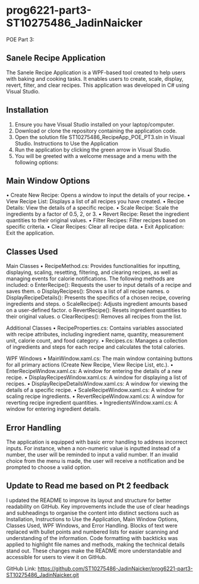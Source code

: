 # prog6221-part3-ST10275486_JadinNaicker
 POE Part 3:

 Sanele Recipe Application
 --------------------------
The Sanele Recipe Application is a WPF-based tool created to help users with baking and cooking tasks. It enables users to create, scale, display, revert, filter, and clear recipes. This application was developed in C# using Visual Studio.

Installation
------------
1.	Ensure you have Visual Studio installed on your laptop/computer.
2.	Download or clone the repository containing the application code.
3.	Open the solution file ST10275486_RecipeApp_POE_PT3.sln in Visual Studio.
Instructions to Use the Application
1.	Run the application by clicking the green arrow in Visual Studio.
2.	You will be greeted with a welcome message and a menu with the following options:

Main Window Options
-------------------
•	Create New Recipe: Opens a window to input the details of your recipe.
•	View Recipe List: Displays a list of all recipes you have created.
•	Recipe Details: View the details of a specific recipe.
•	Scale Recipe: Scale the ingredients by a factor of 0.5, 2, or 3.
•	Revert Recipe: Reset the ingredient quantities to their original values.
•	Filter Recipes: Filter recipes based on specific criteria.
•	Clear Recipes: Clear all recipe data.
•	Exit Application: Exit the application.

Classes Used
-------------
Main Classes
•	RecipeMethod.cs: Provides functionalities for inputting, displaying, scaling, resetting, filtering, and clearing recipes, as well as managing events for calorie notifications. The following methods are included:
o	EnterRecipe(): Requests the user to input details of a recipe and saves them.
o	DisplayRecipes(): Shows a list of all recipe names.
o	DisplayRecipeDetails(): Presents the specifics of a chosen recipe, covering ingredients and steps.
o	ScaleRecipe(): Adjusts ingredient amounts based on a user-defined factor.
o	RevertRecipe(): Resets ingredient quantities to their original values.
o	ClearRecipes(): Removes all recipes from the list.

Additional Classes
•	RecipeProperties.cs: Contains variables associated with recipe attributes, including ingredient name, quantity, measurement unit, calorie count, and food category.
•	Recipes.cs: Manages a collection of ingredients and steps for each recipe and calculates the total calories.

WPF Windows
•	MainWindow.xaml.cs: The main window containing buttons for all primary actions (Create New Recipe, View Recipe List, etc.).
•	EnterRecipeWindow.xaml.cs: A window for entering the details of a new recipe.
•	DisplayRecipesWindow.xaml.cs: A window for displaying a list of recipes.
•	DisplayRecipeDetailsWindow.xaml.cs: A window for viewing the details of a specific recipe.
•	ScaleRecipeWindow.xaml.cs: A window for scaling recipe ingredients.
•	RevertRecipeWindow.xaml.cs: A window for reverting recipe ingredient quantities.
•	IngredientsWindow.xaml.cs: A window for entering ingredient details.

Error Handling
--------------
The application is equipped with basic error handling to address incorrect inputs. For instance, when a non-numeric value is inputted instead of a number, the user will be reminded to input a valid number. If an invalid choice from the menu is made, the user will receive a notification and be prompted to choose a valid option.

Update to Read me based on Pt 2 feedback
-----------------------------------------
I updated the README to improve its layout and structure for better readability on GitHub. Key improvements include the use of clear headings and subheadings to organise the content into distinct sections such as Installation, Instructions to Use the Application, Main Window Options, Classes Used, WPF Windows, and Error Handling. Blocks of text were replaced with bullet points and numbered lists for easier scanning and understanding of the information. Code formatting with backticks was applied to highlight file names and methods, making the technical details stand out. These changes make the README more understandable and accessible for users to view it on GitHub.

GitHub Link: https://github.com/ST10275486-JadinNaicker/prog6221-part3-ST10275486_JadinNaicker.git 


